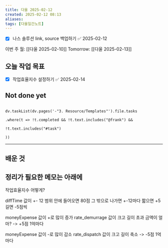 ```yaml
---
title: 다울 2025-02-12
created: 2025-02-12 08:13
aliases: 
tags: [다울일간노트]
---
```

- [x] 나스 솔루션 link, source 백업하기 ✅ 2025-02-12

이번 주 월: [[다울 2025-02-10]] 
Tomorrow: [[다울 2025-02-13]] 




## 오늘 작업 목표
- [x] 작업효율지수 설정하기 ✅ 2025-02-14



## Not done yet

```dataviewjs

dv.taskList(dv.pages('-"3. Resource/Templates"').file.tasks

.where(t => !t.completed && !t.text.includes("@frank") &&

!t.text.includes("#task")

))

```

---

## 배운 것




## 정리가 필요한 메모는 아래에

작업효율지수 어떻게?

diffTime 값이 +- 12 범위 안에 들어오면 80점
그 밖으로 나가면 +-12마다 짧으면 +5 길면 -5점씩

moneyExpense 값이 +로 많이 증가 
rate_demurrage 값이 크고 길이 초과
금액이 얼마? 
-> +5점
1억마다

moneyExpense 값이 -로 많이 감소
rate_dispatch 값이 크고 길이 축소 
-> -5점
1억마다

